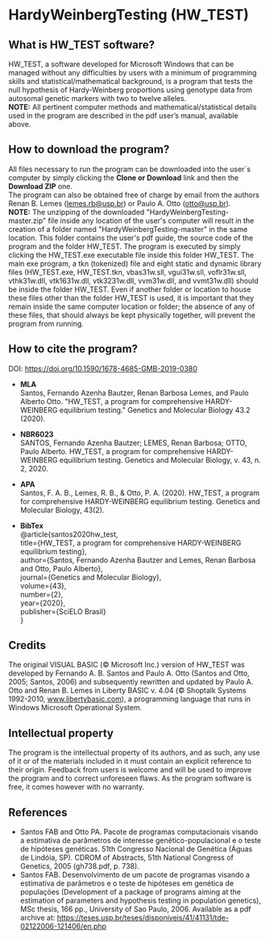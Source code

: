 # HardyWeinbergTesting (HW_TEST)

## What is HW_TEST software?

   HW_TEST, a software developed for Microsoft Windows that can be managed without any difficulties by users with a minimum of programming skills and statistical/mathematical background, is a program that tests the null hypothesis of Hardy-Weinberg proportions using genotype data from autosomal genetic markers with two to twelve alleles.\
**NOTE:** All pertinent computer methods and mathematical/statistical details used in the program are described in the pdf user’s manual, available above.

## How to download the program?

   All files necessary to run the program can be downloaded into the user´s computer by simply clicking the **Clone or Download** link and then the **Download ZIP** one.\
  The program can also be obtained free of charge by email from the authors Renan B. Lemes (lemes.rb@usp.br) or Paulo A. Otto (otto@usp.br).\
**NOTE:** The unzipping of the downloaded "HardyWeinbergTesting-master.zip" file inside any location of the user's computer will result in the creation of a folder named "HardyWeinbergTesting-master" in the same location. This folder contains the user's pdf guide, the source code of the program and the folder HW_TEST. The program is executed by simply clicking the HW_TEST.exe executable file inside this folder HW_TEST. The main exe program, a tkn (tokenized) file and eight static and dynamic library files (HW_TEST.exe, HW_TEST.tkn, vbas31w.sll, vgui31w.sll, voflr31w.sll, vthk31w.dll, vtk1631w.dll, vtk3231w.dll, vvm31w.dll, and vvmt31w.dll) should be inside the folder HW_TEST. Even if another folder or location to house these files other than the folder HW_TEST is used, it is important that they remain inside the same computer location or folder; the absence of any of these files, that should always be kept physically together, will prevent the program from running. 

## How to cite the program?

DOI: https://doi.org/10.1590/1678-4685-GMB-2019-0380

- **MLA**\
Santos, Fernando Azenha Bautzer, Renan Barbosa Lemes, and Paulo Alberto Otto. "HW_TEST, a program for comprehensive HARDY-WEINBERG equilibrium testing." Genetics and Molecular Biology 43.2 (2020).

- **NBR6023**\
SANTOS, Fernando Azenha Bautzer; LEMES, Renan Barbosa; OTTO, Paulo Alberto. HW_TEST, a program for comprehensive HARDY-WEINBERG equilibrium testing. Genetics and Molecular Biology, v. 43, n. 2, 2020.

- **APA**\
Santos, F. A. B., Lemes, R. B., & Otto, P. A. (2020). HW_TEST, a program for comprehensive HARDY-WEINBERG equilibrium testing. Genetics and Molecular Biology, 43(2).

- **BibTex**\
@article{santos2020hw_test,\
  title={HW\_TEST, a program for comprehensive HARDY-WEINBERG equilibrium testing},\
  author={Santos, Fernando Azenha Bautzer and Lemes, Renan Barbosa and Otto, Paulo Alberto},\
  journal={Genetics and Molecular Biology},\
  volume={43},\
  number={2},\
  year={2020},\
  publisher={SciELO Brasil}\
}

## Credits

  The original VISUAL BASIC (© Microsoft Inc.) version of HW_TEST was developed by Fernando A. B. Santos and Paulo A. Otto (Santos and Otto, 2005; Santos, 2006) and subsequently rewritten and updated by Paulo A. Otto and Renan B. Lemes in Liberty BASIC v. 4.04 (© Shoptalk Systems 1992-2010, www.libertybasic.com), a programming language that runs in Windows Microsoft Operational System.

## Intellectual property

  The program is the intellectual property of its authors, and as such, any use of it or of the materials included in it must contain an explicit reference to their origin. Feedback from users is welcome and will be used to improve the program and to correct unforeseen flaws. As the program software is free, it comes however with no warranty.


## References

- Santos FAB and Otto PA. Pacote de programas computacionais visando a estimativa de parâmetros de interesse genético-populacional e o teste de hipóteses genéticas. 51th Congresso Nacional de Genética (Águas de Lindóia, SP). CDROM of Abstracts,  51th National Congress of Genetics, 2005 (gh738.pdf, p. 738).
- Santos FAB. Desenvolvimento de um pacote de programas visando a estimativa de parâmetros e o teste de hipóteses em genética de populações (Development of a package of programs aiming at the estimation of parameters and hypothesis testing in population genetics), MSc thesis, 166 pp., University of Sao Paulo, 2006. Available as a pdf archive at: https://teses.usp.br/teses/disponiveis/41/41131/tde-02122006-121406/en.php
